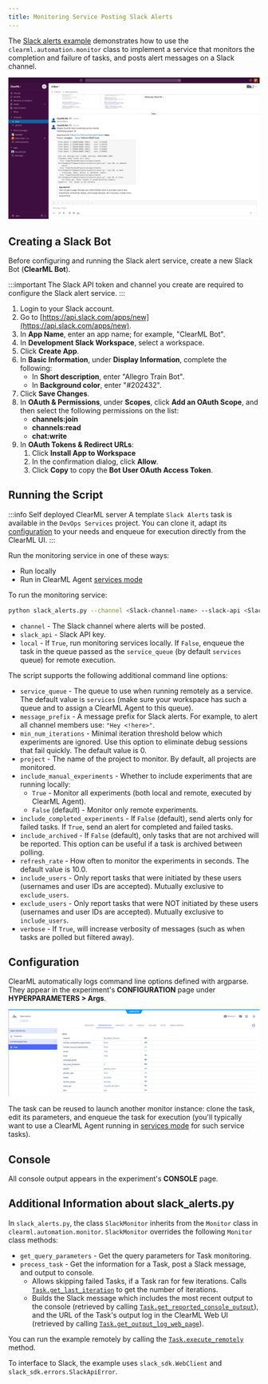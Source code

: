 ```yaml
---
title: Monitoring Service Posting Slack Alerts
---
```


The [Slack alerts example](https://github.com/allegroai/clearml/blob/master/examples/services/monitoring/slack_alerts.py) 
demonstrates how to use the `clearml.automation.monitor` class to implement a service that monitors the completion and 
failure of tasks, and posts alert messages on a Slack channel.

![Slack alert example](../../img/examples_slack_alerts.png)

## Creating a Slack Bot

Before configuring and running the Slack alert service, create a new Slack Bot (**ClearML Bot**). 

:::important
The Slack API token and channel you create are required to configure the Slack alert service.
:::

1. Login to your Slack account.
1. Go to [https://api.slack.com/apps/new](https://api.slack.com/apps/new).
1. In **App Name**, enter an app name; for example, "ClearML Bot".
1. In **Development Slack Workspace**, select a workspace.
1. Click **Create App**.
1. In **Basic Information**, under **Display Information**, complete the following:
    - In **Short description**, enter "Allegro Train Bot".
    - In **Background color**, enter "#202432".
1. Click **Save Changes**.
1. In **OAuth & Permissions**, under **Scopes**, click **Add an OAuth Scope**, and then select the following permissions 
   on the list:
    * **channels:join**
    * **channels:read**
    * **chat:write**
1. In **OAuth Tokens & Redirect URLs**:
    1. Click **Install App to Workspace**
    1. In the confirmation dialog, click **Allow**.
    1. Click **Copy** to copy the **Bot User OAuth Access Token**.

## Running the Script

:::info Self deployed ClearML server
A template `Slack Alerts` task is available in the `DevOps Services` project. You can clone it, adapt its [configuration](#configuration) 
to your needs and enqueue for execution directly from the ClearML UI. 
:::

Run the monitoring service in one of these ways:
* Run locally
* Run in ClearML Agent [services mode](../../clearml_agent.md#services-mode)

To run the monitoring service:

```bash
python slack_alerts.py --channel <Slack-channel-name> --slack-api <Slack-API-token> --local True [...]
```
   * `channel` - The Slack channel where alerts will be posted.
   * `slack_api` - Slack API key.
   * `local` - If `True`, run monitoring services locally. If `False`, enqueue the task in the queue passed as the 
     `service_queue` (by default `services` queue) for remote execution. 
    
The script supports the following additional command line options:
* `service_queue` - The queue to use when running remotely as a service. The default value is `services` (make sure 
  your workspace has such a queue and to assign a ClearML Agent to this queue).
* `message_prefix` - A message prefix for Slack alerts. For example, to alert all channel members use: `"Hey <!here>"`. 
* `min_num_iterations` - Minimal iteration threshold below which experiments are ignored. Use this option to eliminate 
  debug sessions that fail quickly. The default value is 0.
* `project` - The name of the project to monitor. By default, all projects are monitored.  
* `include_manual_experiments` - Whether to include experiments that are running locally:
  * `True` - Monitor all experiments (both local and remote, executed by ClearML Agent).
  * `False` (default) - Monitor only remote experiments.
* `include_completed_experiments` - If `False` (default), send alerts only for failed tasks. If `True`, send an alert 
  for completed and failed tasks.
* `include_archived` - If `False` (default), only tasks that are not archived will be reported. This option can be
  useful if a task is archived between polling.
* `refresh_rate` - How often to monitor the experiments in seconds. The default value is 10.0.
* `include_users` - Only report tasks that were initiated by these users (usernames and user IDs are accepted).
  Mutually exclusive to `exclude_users`.
* `exclude_users` - Only report tasks that were NOT initiated by these users (usernames and user IDs are accepted).
  Mutually exclusive to `include_users`.
* `verbose` - If `True`, will increase verbosity of messages (such as when tasks are polled but filtered away).

## Configuration
    
ClearML automatically logs command line options defined with argparse. They appear in the experiment's **CONFIGURATION** 
page under **HYPERPARAMETERS > Args**.

![Monitoring configuration](../../img/examples_slack_config.png)

The task can be reused to launch another monitor instance: clone the task, edit its parameters, and enqueue the task for 
execution (you'll typically want to use a ClearML Agent running in [services mode](../../clearml_agent.md#services-mode) 
for such service tasks).

## Console
All console output appears in the experiment's **CONSOLE** page.

## Additional Information about slack_alerts.py

In `slack_alerts.py`, the class `SlackMonitor` inherits from the `Monitor` class in `clearml.automation.monitor`. 
`SlackMonitor` overrides the following `Monitor` class methods:

* `get_query_parameters` - Get the query parameters for Task monitoring.
* `process_task` - Get the information for a Task, post a Slack message, and output to console.
    * Allows skipping failed Tasks, if a Task ran for few iterations. Calls [`Task.get_last_iteration`](../../references/sdk/task.md#get_last_iteration) 
      to get the number of iterations.
    * Builds the Slack message which includes the most recent output to the console (retrieved by calling [`Task.get_reported_console_output`](../../references/sdk/task.md#get_reported_console_output)), 
      and the URL of the Task's output log in the ClearML Web UI (retrieved by calling [`Task.get_output_log_web_page`](../../references/sdk/task.md#get_output_log_web_page)).

You can run the example remotely by calling the [`Task.execute_remotely`](../../references/sdk/task.md#execute_remotely) 
method.

To interface to Slack, the example uses `slack_sdk.WebClient` and `slack_sdk.errors.SlackApiError`.
